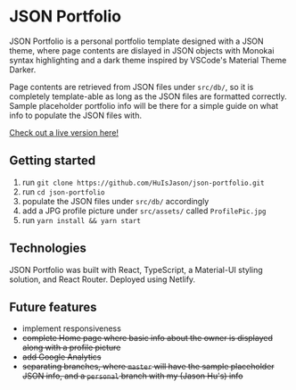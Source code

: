 # JSON Portfolio

JSON Portfolio is a personal portfolio template designed with a JSON theme, where page contents are dislayed in JSON objects with Monokai syntax highlighting and a dark theme inspired by VSCode's Material Theme Darker.

Page contents are retrieved from JSON files under `src/db/`, so it is completely template-able as long as the JSON files are formatted correctly. Sample placeholder portfolio info will be there for a simple guide on what info to populate the JSON files with.

[Check out a live version here!](https://huisjason.netlify.app/)

## Getting started

1. run `git clone https://github.com/HuIsJason/json-portfolio.git`
2. run `cd json-portfolio`
3. populate the JSON files under `src/db/` accordingly
4. add a JPG profile picture under `src/assets/` called `ProfilePic.jpg`
5. run `yarn install && yarn start`

## Technologies

JSON Portfolio was built with React, TypeScript, a Material-UI styling solution, and React Router. Deployed using Netlify.

## Future features

- implement responsiveness
- ~~complete Home page where basic info about the owner is displayed along with a profile picture~~
- ~~add Google Analytics~~
- ~~separating branches, where `master` will have the sample placeholder JSON info, and a `personal` branch with my (Jason Hu's) info~~
